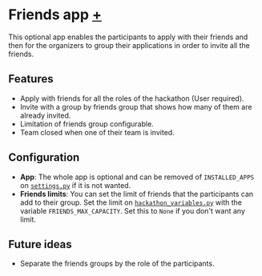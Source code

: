 # Friends app [+](/friends/.)

This optional app enables the participants to apply with their friends and then for the organizers to group their applications 
in order to invite all the friends.

## Features

- Apply with friends for all the roles of the hackathon (User required).
- Invite with a group by friends group that shows how many of them are already invited.
- Limitation of friends group configurable.
- Team closed when one of their team is invited.

## Configuration

- **App**: The whole app is optional and can be removed of `INSTALLED_APPS` on [`settings.py`](/app/settings.py) 
if it is not wanted.
- **Friends limits**: You can set the limit of friends that the participants can add to their group.
Set the limit on [`hackathon_variables.py`](/app/hackathon_variables.py) with the variable `FRIENDS_MAX_CAPACITY`.
Set this to `None` if you don't want any limit.

## Future ideas

- Separate the friends groups by the role of the participants.
